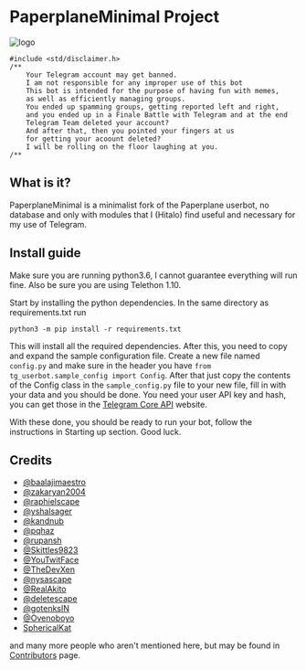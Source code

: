 # PaperplaneMinimal Project

![logo](https://telegra.ph/file/73cf4c62b2c64f981961e.png)

```
#include <std/disclaimer.h>
/**
    Your Telegram account may get banned.
    I am not responsible for any improper use of this bot
    This bot is intended for the purpose of having fun with memes,
    as well as efficiently managing groups.
    You ended up spamming groups, getting reported left and right,
    and you ended up in a Finale Battle with Telegram and at the end
    Telegram Team deleted your account?
    And after that, then you pointed your fingers at us
    for getting your acoount deleted?
    I will be rolling on the floor laughing at you.
/**
```

## What is it?

PaperplaneMinimal is a minimalist fork of the Paperplane userbot, no database and only with modules that I (Hitalo) find useful and necessary for my use of Telegram.

## Install guide

Make sure you are running python3.6, I cannot guarantee everything will run fine. Also be sure you are using Telethon 1.10.

Start by installing the python dependencies. In the same directory as requirements.txt run

`python3 -m pip install -r requirements.txt`

This will install all the required dependencies. After this, you need to copy and expand the sample configuration file. Create a new file named `config.py` and make sure in the header you have `from tg_userbot.sample_config import Config`. After that just copy the contents of the Config class in the `sample_config.py` file to your new file, fill in with your data and you should be done. You need your user API key and hash, you can get those in the [Telegram Core API](https://my.telegram.org/) website.
 
With these done, you should be ready to run your bot, follow the instructions in Starting up section. Good luck.

## Credits

* [@baalajimaestro](https://github.com/baalajimaestro)
* [@zakaryan2004](https://github.com/zakaryan2004)
* [@raphielscape](https://github.com/raphielscape)
* [@yshalsager](https://github.com/yshalsager)
* [@kandnub](https://github.com/kandnub)
* [@pqhaz](https://github.com/pqhaz)
* [@rupansh](https://github.com/rupansh)
* [@Skittles9823](https://github.com/Skittles9823)
* [@YouTwitFace](https://github.com/YouTwitFace)
* [@TheDevXen](https://github.com/TheDevXen)
* [@nysascape](https://github.com/nysascape)
* [@RealAkito](https://github.com/RealAkito)
* [@deletescape](https://github.com/deletescape)
* [@gotenksIN](https://github.com/gotenksIN)
* [@Ovenoboyo](https://github.com/Ovenoboyo)
* [SphericalKat](https://github.com/ATechnoHazard)

and many more people who aren't mentioned here, but may be found in [Contributors](https://github.com/HitaloSama/PaperplaneMinimal/graphs/contributors) page.
